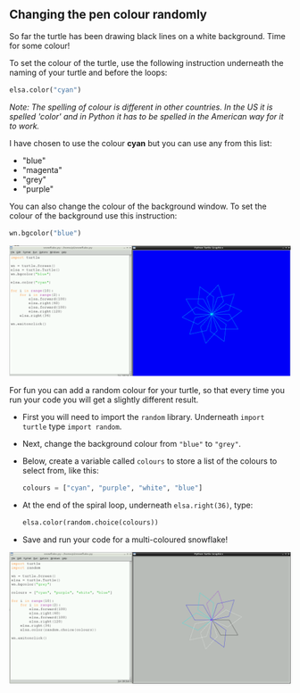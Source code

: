 ## Changing the pen colour randomly

So far the turtle has been drawing black lines on a white background. Time for some colour!

To set the colour of the turtle, use the following instruction underneath the naming of your turtle and before the loops:

```python
elsa.color("cyan")
```

*Note: The spelling of colour is different in other countries. In the US it is spelled 'color' and in Python it has to be spelled in the American way for it to work.*

I have chosen to use the colour **cyan** but you can use any from this list:

- "blue"
- "magenta"
- "grey"
- "purple"

You can also change the colour of the background window. To set the colour of the background use this instruction:

```python
wn.bgcolor("blue")
```

![](images/colour.png)

For fun you can add a random colour for your turtle, so that every time you run your code you will get a slightly different result. 

- First you will need to import the `random` library. Underneath `import turtle` type `import random`.
- Next, change the background colour from `"blue"` to `"grey"`.
- Below, create a variable called `colours` to store a list of the colours to select from, like this:

  ```python
  colours = ["cyan", "purple", "white", "blue"]
  ```
  
- At the end of the spiral loop, underneath `elsa.right(36)`, type: 

  ```python
  elsa.color(random.choice(colours))  
  ```
  
- Save and run your code for a multi-coloured snowflake!

![](images/colour-list.png)

